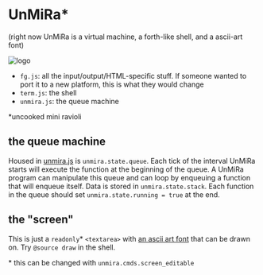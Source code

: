 # UnMiRa\*

(right now UnMiRa is a virtual machine, a forth-like shell, and a ascii-art font)

![logo](/media/unmira.png)

- `fg.js`: all the input/output/HTML-specific stuff. If someone wanted to
  port it to a new platform, this is what they would change
- `term.js`: the shell
- `unmira.js`: the queue machine

\*uncooked mini ravioli

## the queue machine

Housed in [unmira.js](unmira.js) is `unmira.state.queue`. Each tick of
the interval UnMiRa starts will execute the function at the beginning
of the queue. A UnMiRa program can manipulate this queue and can loop
by enqueuing a function that will enqueue itself. Data is stored in
`unmira.state.stack`. Each function in the queue should set
`unmira.state.running = true` at the end.

## the "screen"

This is just a `readonly`\* `<textarea>` with [an ascii art font](/media/bigpix-Regular.otf)
that can be drawn on. Try `@source draw` in the shell.

\* this can be changed with `unmira.cmds.screen_editable`

